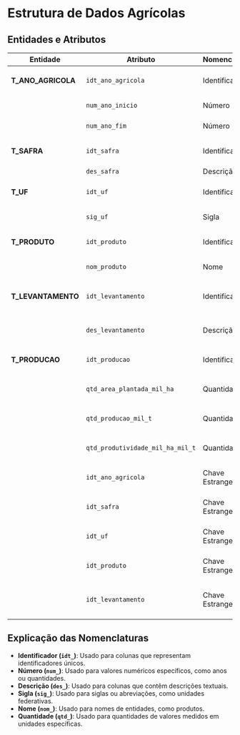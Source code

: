 # Estrutura de Dados Agrícolas

## Entidades e Atributos

| Entidade            | Atributo                        | Nomenclatura           | Descrição                                                             |
|---------------------|---------------------------------|-------------------------|-----------------------------------------------------------------------|
| **T_ANO_AGRICOLA**  | `idt_ano_agricola`              | Identificador           | Identificador único para cada ano agrícola                            |
|                     | `num_ano_inicio`               | Número                  | Ano de início do período agrícola                                     |
|                     | `num_ano_fim`                  | Número                  | Ano de fim do período agrícola                                        |
| **T_SAFRA**         | `idt_safra`                    | Identificador           | Identificador único para cada tipo de safra                           |
|                     | `des_safra`                    | Descrição               | Descrição da safra                                                    |
| **T_UF**            | `idt_uf`                       | Identificador           | Identificador único para cada unidade federativa                      |
|                     | `sig_uf`                       | Sigla                   | Sigla da unidade federativa (estado)                                  |
| **T_PRODUTO**       | `idt_produto`                  | Identificador           | Identificador único para cada tipo de produto agrícola                |
|                     | `nom_produto`                  | Nome                    | Nome do produto agrícola                                              |
| **T_LEVANTAMENTO**  | `idt_levantamento`             | Identificador           | Identificador único para cada levantamento agrícola                   |
|                     | `des_levantamento`             | Descrição               | Descrição do levantamento agrícola                                    |
| **T_PRODUCAO**      | `idt_producao`                 | Identificador           | Identificador único para cada registro de produção                    |
|                     | `qtd_area_plantada_mil_ha`     | Quantidade              | Quantidade de área plantada em mil hectares                           |
|                     | `qtd_producao_mil_t`           | Quantidade              | Quantidade de produção em mil toneladas                               |
|                     | `qtd_produtividade_mil_ha_mil_t` | Quantidade            | Produtividade (mil hectares por mil toneladas)                        |
|                     | `idt_ano_agricola`             | Chave Estrangeira       | Referência ao ano agrícola (FK para T_ANO_AGRICOLA)                   |
|                     | `idt_safra`                    | Chave Estrangeira       | Referência ao tipo de safra (FK para T_SAFRA)                         |
|                     | `idt_uf`                       | Chave Estrangeira       | Referência à unidade federativa (FK para T_UF)                        |
|                     | `idt_produto`                  | Chave Estrangeira       | Referência ao tipo de produto (FK para T_PRODUTO)                     |
|                     | `idt_levantamento`             | Chave Estrangeira       | Referência ao levantamento agrícola (FK para T_LEVANTAMENTO)          |

## Explicação das Nomenclaturas

- **Identificador (`idt_`)**: Usado para colunas que representam identificadores únicos.
- **Número (`num_`)**: Usado para valores numéricos específicos, como anos ou quantidades.
- **Descrição (`des_`)**: Usado para colunas que contêm descrições textuais.
- **Sigla (`sig_`)**: Usado para siglas ou abreviações, como unidades federativas.
- **Nome (`nom_`)**: Usado para nomes de entidades, como produtos.
- **Quantidade (`qtd_`)**: Usado para quantidades de valores medidos em unidades específicas.
